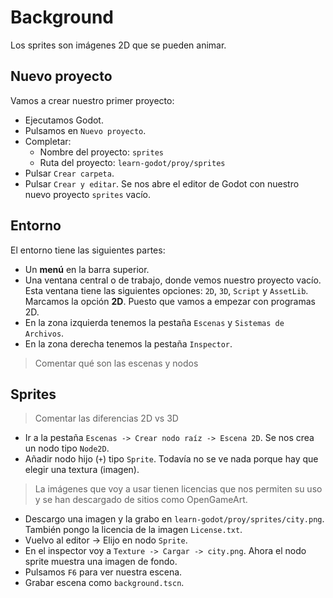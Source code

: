 
# Background

Los sprites son imágenes 2D que se pueden animar.

## Nuevo proyecto

Vamos a crear nuestro primer proyecto:
* Ejecutamos Godot.
* Pulsamos en `Nuevo proyecto`.
* Completar:
    * Nombre del proyecto: `sprites`
    * Ruta del proyecto: `learn-godot/proy/sprites`
* Pulsar `Crear carpeta`.
* Pulsar `Crear y editar`. Se nos abre el editor de Godot con nuestro nuevo proyecto `sprites` vacío.

## Entorno

El entorno tiene las siguientes partes:
* Un **menú** en la barra superior.
* Una ventana central o de trabajo, donde vemos nuestro proyecto vacío. Esta ventana tiene las siguientes opciones: `2D`, `3D`, `Script` y `AssetLib`. Marcamos la opción **2D**. Puesto que vamos a empezar con programas 2D.
* En la zona izquierda tenemos la pestaña `Escenas` y `Sistemas de Archivos`.
* En la zona derecha tenemos la pestaña `Inspector`.

> Comentar qué son las escenas y nodos

## Sprites

> Comentar las diferencias 2D vs 3D

* Ir a la pestaña `Escenas -> Crear nodo raíz -> Escena 2D`. Se nos crea un nodo tipo `Node2D`.
* Añadir nodo hijo (`+`) tipo `Sprite`. Todavía no se ve nada porque hay que elegir una textura (imagen).

> La imágenes que voy a usar tienen licencias que nos permiten su uso y se han descargado de sitios como OpenGameArt.

* Descargo una imagen y la grabo en `learn-godot/proy/sprites/city.png`. También pongo la licencia de la imagen `License.txt`.
* Vuelvo al editor -> Elijo en nodo `Sprite`.
* En el inspector voy a `Texture -> Cargar -> city.png`. Ahora el nodo sprite muestra una imagen de fondo.
* Pulsamos `F6` para ver nuestra escena.
* Grabar escena como `background.tscn`.
